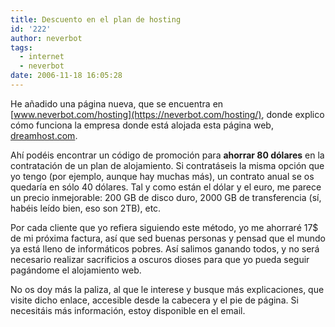 ```yaml
---
title: Descuento en el plan de hosting
id: '222'
author: neverbot
tags:
  - internet
  - neverbot
date: 2006-11-18 16:05:28
---
```


He añadido una página nueva, que se encuentra en [www.neverbot.com/hosting](https://neverbot.com/hosting/), donde explico cómo funciona la empresa donde está alojada esta página web, [dreamhost.com](http://www.dreamhost.com/).

Ahí podéis encontrar un código de promoción para **ahorrar 80 dólares** en la contratación de un plan de alojamiento. Si contratáseis la misma opción que yo tengo (por ejemplo, aunque hay muchas más), un contrato anual se os quedaría en sólo 40 dólares. Tal y como están el dólar y el euro, me parece un precio inmejorable: 200 GB de disco duro, 2000 GB de transferencia (sí, habéis leído bien, eso son 2TB), etc.

Por cada cliente que yo refiera siguiendo este método, yo me ahorraré 17$ de mi próxima factura, así que sed buenas personas y pensad que el mundo ya está lleno de informáticos pobres. Así salimos ganando todos, y no será necesario realizar sacrificios a oscuros dioses para que yo pueda seguir pagándome el alojamiento web.

No os doy más la paliza, al que le interese y busque más explicaciones, que visite dicho enlace, accesible desde la cabecera y el pie de página. Si necesitáis más información, estoy disponible en el email.